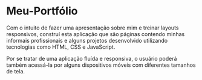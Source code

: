 # Meu-Portfólio

Com o intuito de fazer uma apresentação sobre mim e treinar layouts responsivos, construí esta aplicação que são páginas contendo minhas informais profissionais e alguns projetos desenvolvido utilizando tecnologias como HTML, CSS e JavaScript. 

Por se tratar de uma aplicação fluída e responsiva, o usuário poderá também acessá-la por alguns dispositivos móveis com diferentes tamanhos de tela.

